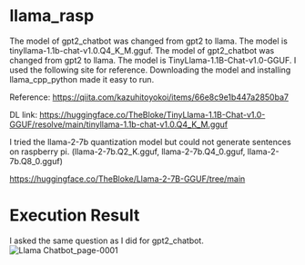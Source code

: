 # llama_rasp

The model of gpt2_chatbot was changed from gpt2 to llama. The model is tinyllama-1.1b-chat-v1.0.Q4_K_M.gguf. The model of gpt2_chatbot was changed from gpt2 to llama. The model is TinyLlama-1.1B-Chat-v1.0-GGUF. I used the following site for reference. Downloading the model and installing llama_cpp_python made it easy to run.

Reference: https://qiita.com/kazuhitoyokoi/items/66e8c9e1b447a2850ba7

DL link: https://huggingface.co/TheBloke/TinyLlama-1.1B-Chat-v1.0-GGUF/resolve/main/tinyllama-1.1b-chat-v1.0.Q4_K_M.gguf

I tried the llama-2-7b quantization model but could not generate sentences on raspberry pi. (llama-2-7b.Q2_K.gguf, llama-2-7b.Q4_0.gguf, llama-2-7b.Q8_0.gguf)

https://huggingface.co/TheBloke/Llama-2-7B-GGUF/tree/main

# Execution Result
I asked the same question as I did for gpt2_chatbot.
![Llama Chatbot_page-0001](https://github.com/user-attachments/assets/4971e025-caab-47d4-ad19-e96060358f1e)
